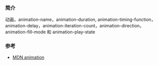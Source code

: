 ### 简介  
动画，animation-name，animation-duration, animation-timing-function，animation-delay，animation-iteration-count，animation-direction，animation-fill-mode 和 animation-play-state

### 参考  
- [MDN animation](https://developer.mozilla.org/zh-CN/docs/Web/CSS/animation)  
